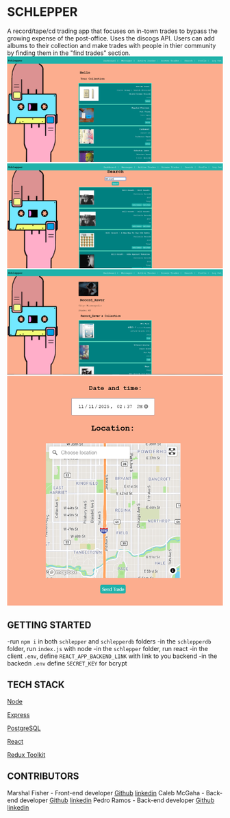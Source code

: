 # SCHLEPPER
A record/tape/cd trading app that focuses on in-town trades to bypass the growing expense of the post-office. Uses the discogs API. Users can add albums to their collection and make trades with people in thier community by finding them in the "find trades" section. 
![Dashboard](/screenshots/dashboard.png) ![Search](/screenshots/search.png) 
![Profile](/screenshots/profile.png) ![Trade](/screenshots/trade.png) 


## GETTING STARTED
-run `npm i` in both `schlepper` and `schlepperdb` folders
-in the `schlepperdb` folder, run `index.js` with node
-in the `schlepper` folder, run react
-in the client `.env`, define `REACT_APP_BACKEND_LINK` with link to you backend
-in the backedn `.env` define `SECRET_KEY` for bcrypt

## TECH STACK
[Node](https://nodejs.dev/)

[Express](https://expressjs.com/)

[PostgreSQL](https://www.postgresql.org/)

[React](https://reactjs.org/)

[Redux Toolkit](https://redux-toolkit.js.org/)

## CONTRIBUTORS

Marshal Fisher - Front-end developer [Github](https://github.com/marshalfisher) [linkedin](https://www.linkedin.com/in/marshal-fisher-1b1664228/)
Caleb McGaha - Back-end developer [Github](https://github.com/cm44-4) [linkedin](https://www.linkedin.com/in/caleb-mcgaha-895674188/)
Pedro Ramos - Back-end developer [Github](https://github.com/pedrotmr) [linkedin](https://www.linkedin.com/in/pedrotmr/)


